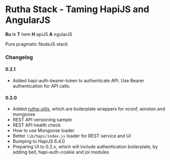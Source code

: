 # Rutha Stack - Taming HapiJS and AngularJS #
**Ru** le 
**T** hem 
**H** apiJS 
**A** ngularJS

Pure pragmatic NodeJS stack

### Changelog ###

#### 0.2.1
* Added hapi-auth-bearer-token to authenticate API. Use Bearer authentication for API calls.

#### 0.2.0

* Added [rutha-utils](https://github.com/molekilla/rutha-utils), which are boilerplate wrappers for nconf, winston and mongoose
* REST API versioning sample
* REST API health check
* How to use Mongoose loader
* Better `lib/hapi/index.js` loader for REST service and UI
* Bumping to HapiJS 6.4.0
* Preparing UI to 0.2.x, which will include authentication boilerplate, by adding bell, hapi-auth-cookie and joi modules